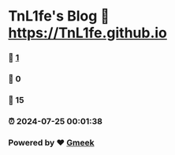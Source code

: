 # TnL1fe's Blog :link: https://TnL1fe.github.io 
### :page_facing_up: [1](https://TnL1fe.github.io/tag.html) 
### :speech_balloon: 0 
### :hibiscus: 15 
### :alarm_clock: 2024-07-25 00:01:38 
### Powered by :heart: [Gmeek](https://github.com/Meekdai/Gmeek)
